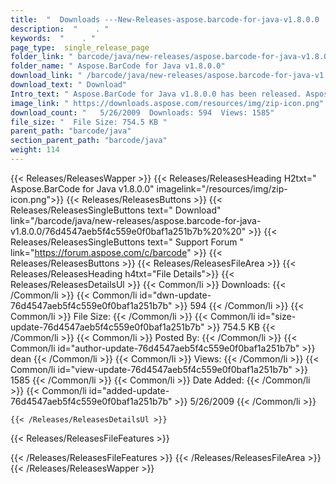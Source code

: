 ```yaml
---
title:  "  Downloads ---New-Releases-aspose.barcode-for-java-v1.8.0.0 . " 
description:  "    . " 
keywords:  "    . " 
page_type:  single_release_page
folder_link: " barcode/java/new-releases/aspose.barcode-for-java-v1.8.0.0/"
folder_name: " Aspose.BarCode for Java v1.8.0.0"
download_link: " /barcode/java/new-releases/aspose.barcode-for-java-v1.8.0.0/76d4547aeb5f4c559e0f0baf1a251b7b"
download_text: " Download"
Intro_text: " Aspose.BarCode for Java v1.8.0.0 has been released. Aspose.BarCode is an All-In-..."
image_link: " https://downloads.aspose.com/resources/img/zip-icon.png"
download_count: "   5/26/2009  Downloads: 594  Views: 1585"
file_size: "  File Size: 754.5 KB "
parent_path: "barcode/java"
section_parent_path: "barcode/java"
weight: 114 
---
```


{{< Releases/ReleasesWapper >}}
  {{< Releases/ReleasesHeading H2txt=" Aspose.BarCode for Java v1.8.0.0" imagelink="/resources/img/zip-icon.png">}}
  {{< Releases/ReleasesButtons >}}
    {{< Releases/ReleasesSingleButtons text=" Download" link="/barcode/java/new-releases/aspose.barcode-for-java-v1.8.0.0/76d4547aeb5f4c559e0f0baf1a251b7b%20%20" >}}
    {{< Releases/ReleasesSingleButtons text=" Support Forum " link="https://forum.aspose.com/c/barcode" >}}
  {{< Releases/ReleasesButtons >}}
  {{< Releases/ReleasesFileArea >}}
    {{< Releases/ReleasesHeading h4txt="File Details">}}
    {{< Releases/ReleasesDetailsUl >}}
            {{< Common/li  >}} Downloads: {{< /Common/li >}} 
      {{< Common/li id="dwn-update-76d4547aeb5f4c559e0f0baf1a251b7b" >}} 594 {{< /Common/li >}} 
      {{< Common/li  >}} File Size: {{< /Common/li >}} 
      {{< Common/li id="size-update-76d4547aeb5f4c559e0f0baf1a251b7b" >}} 754.5 KB {{< /Common/li >}} 
      {{< Common/li  >}} Posted By: {{< /Common/li >}} 
      {{< Common/li id="author-update-76d4547aeb5f4c559e0f0baf1a251b7b" >}} dean {{< /Common/li >}} 
      {{< Common/li  >}} Views: {{< /Common/li >}} 
      {{< Common/li id="view-update-76d4547aeb5f4c559e0f0baf1a251b7b" >}} 1585 {{< /Common/li >}} 
      {{< Common/li  >}} Date Added: {{< /Common/li >}} 
      {{< Common/li id="added-update-76d4547aeb5f4c559e0f0baf1a251b7b" >}} 5/26/2009 {{< /Common/li >}} 

    {{< /Releases/ReleasesDetailsUl >}}

  {{< Releases/ReleasesFileFeatures >}}
      
  {{< /Releases/ReleasesFileFeatures >}}
 {{< /Releases/ReleasesFileArea >}}
{{< /Releases/ReleasesWapper >}}


